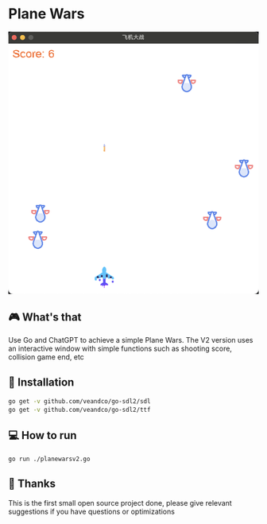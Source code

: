 # Plane Wars
![alt text](planeawars.png)

## 🎮 What's that
Use Go and ChatGPT to achieve a simple Plane Wars. The V2 version uses an interactive window with simple functions such as shooting score, collision game end, etc

## 🚀 Installation
```bash
go get -v github.com/veandco/go-sdl2/sdl
go get -v github.com/veandco/go-sdl2/ttf
```

## 💻 How to run
```bash
go run ./planewarsv2.go
```

## 🤝 Thanks
This is the first small open source project done, please give relevant suggestions if you have questions or optimizations